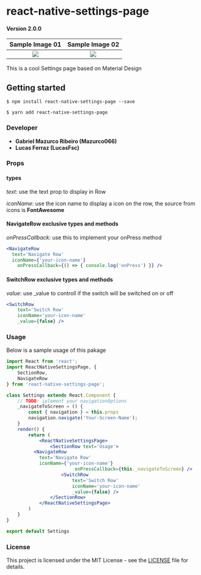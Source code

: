 
# react-native-settings-page

#### Version 2.0.0

Sample Image 01         |  Sample Image 02
:-------------------------:|:-------------------------:
![](https://raw.githubusercontent.com/Mazurco066/ImagesSource/master/sample1.png)  |  ![](https://raw.githubusercontent.com/Mazurco066/ImagesSource/master/sample2.png)

This is a cool Settings page based on Material Design

## Getting started

`$ npm install react-native-settings-page --save`

`$ yarn add react-native-settings-page`

### Developer

* **Gabriel Mazurco Ribeiro (Mazurco066)**
* **Lucas Ferraz (LucasFsc)**

### Props

#### types

_text_: use the text prop to display in Row

_iconName_: use the icon name to display a icon on the row, the source from icons is **FontAwesome**

#### NavigateRow exclusive types and methods

_onPressCallback_: use this to implement your onPress method

```jsx
<NavigateRow
  text='Navigate Row'
  iconName={'your-icon-name'}
	onPressCallback={() => { console.log('onPress') }} />
```

#### SwitchRow exclusive types and methods

_value_: use _value to controll if the switch will be switched on or off

```jsx
<SwitchRow 
	text='Switch Row' 
	iconName='your-icon-name'
	_value={false} />
```

### Usage

Below is a sample usage of this pakage

```jsx
import React from 'react';
import ReactNativeSettingsPage, { 
	SectionRow, 
	NavigateRow 
} from 'react-native-settings-page';

class Settings extends React.Component {
	// TODO: iplement your navigationOptions
	_navigateToScreen = () {
		const { navigation } = this.props
		navigation.navigate('Your-Screen-Name');
	}
	render() {
		return (
			<ReactNativeSettingsPage>
				<SectionRow text='Usage'>
          <NavigateRow
            text='Navigate Row'
            iconName={'your-icon-name'}
						 onPressCallback={this._navigateToScreen} />
					<SwitchRow 
						text='Switch Row' 
						iconName='your-icon-name'
						_value={false} />
				</SectionRow>
			</ReactNativeSettingsPage>
		)
	}
}

export default Settings
```

### License

This project is licensed under the MIT License - see the [LICENSE](LICENSE) file for details.
  